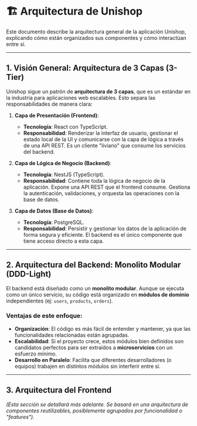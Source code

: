 # 🏗️ Arquitectura de Unishop

Este documento describe la arquitectura general de la aplicación Unishop, explicando cómo están organizados sus componentes y cómo interactúan entre sí.

---

## 1. Visión General: Arquitectura de 3 Capas (3-Tier)

Unishop sigue un patrón de **arquitectura de 3 capas**, que es un estándar en la industria para aplicaciones web escalables. Esto separa las responsabilidades de manera clara:

1.  **Capa de Presentación (Frontend)**:
    -   **Tecnología**: React con TypeScript.
    -   **Responsabilidad**: Renderizar la interfaz de usuario, gestionar el estado local de la UI y comunicarse con la capa de lógica a través de una API REST. Es un cliente "liviano" que consume los servicios del backend.

2.  **Capa de Lógica de Negocio (Backend)**:
    -   **Tecnología**: NestJS (TypeScript).
    -   **Responsabilidad**: Contiene toda la lógica de negocio de la aplicación. Expone una API REST que el frontend consume. Gestiona la autenticación, validaciones, y orquesta las operaciones con la base de datos.

3.  **Capa de Datos (Base de Datos)**:
    -   **Tecnología**: PostgreSQL.
    -   **Responsabilidad**: Persistir y gestionar los datos de la aplicación de forma segura y eficiente. El backend es el único componente que tiene acceso directo a esta capa.



---

## 2. Arquitectura del Backend: Monolito Modular (DDD-Light)

El backend está diseñado como un **monolito modular**. Aunque se ejecuta como un único servicio, su código está organizado en **módulos de dominio** independientes (ej: `users`, `products`, `orders`).

### Ventajas de este enfoque:
-   **Organización**: El código es más fácil de entender y mantener, ya que las funcionalidades relacionadas están agrupadas.
-   **Escalabilidad**: Si el proyecto crece, estos módulos bien definidos son candidatos perfectos para ser extraídos a **microservicios** con un esfuerzo mínimo.
-   **Desarrollo en Paralelo**: Facilita que diferentes desarrolladores (o equipos) trabajen en distintos módulos sin interferir entre sí.

---

## 3. Arquitectura del Frontend

*(Esta sección se detallará más adelante. Se basará en una arquitectura de componentes reutilizables, posiblemente agrupados por funcionalidad o "features").*